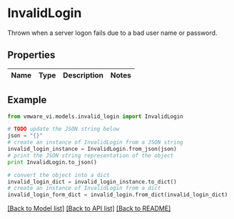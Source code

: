 # InvalidLogin

Thrown when a server logon fails due to a bad user name or password. 

## Properties
Name | Type | Description | Notes
------------ | ------------- | ------------- | -------------

## Example

```python
from vmware_vi.models.invalid_login import InvalidLogin

# TODO update the JSON string below
json = "{}"
# create an instance of InvalidLogin from a JSON string
invalid_login_instance = InvalidLogin.from_json(json)
# print the JSON string representation of the object
print InvalidLogin.to_json()

# convert the object into a dict
invalid_login_dict = invalid_login_instance.to_dict()
# create an instance of InvalidLogin from a dict
invalid_login_form_dict = invalid_login.from_dict(invalid_login_dict)
```
[[Back to Model list]](../README.md#documentation-for-models) [[Back to API list]](../README.md#documentation-for-api-endpoints) [[Back to README]](../README.md)


